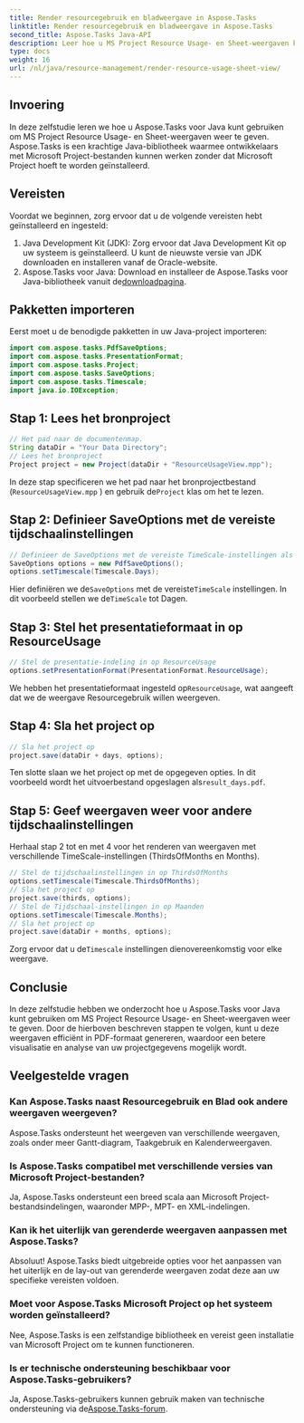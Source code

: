 ```yaml
---
title: Render resourcegebruik en bladweergave in Aspose.Tasks
linktitle: Render resourcegebruik en bladweergave in Aspose.Tasks
second_title: Aspose.Tasks Java-API
description: Leer hoe u MS Project Resource Usage- en Sheet-weergaven kunt weergeven in Aspose.Tasks voor Java. Volg onze stapsgewijze handleiding om moeiteloos gedetailleerde PDF-rapporten te genereren.
type: docs
weight: 16
url: /nl/java/resource-management/render-resource-usage-sheet-view/
---
```

## Invoering
In deze zelfstudie leren we hoe u Aspose.Tasks voor Java kunt gebruiken om MS Project Resource Usage- en Sheet-weergaven weer te geven. Aspose.Tasks is een krachtige Java-bibliotheek waarmee ontwikkelaars met Microsoft Project-bestanden kunnen werken zonder dat Microsoft Project hoeft te worden geïnstalleerd.
## Vereisten
Voordat we beginnen, zorg ervoor dat u de volgende vereisten hebt geïnstalleerd en ingesteld:
1. Java Development Kit (JDK): Zorg ervoor dat Java Development Kit op uw systeem is geïnstalleerd. U kunt de nieuwste versie van JDK downloaden en installeren vanaf de Oracle-website.
2.  Aspose.Tasks voor Java: Download en installeer de Aspose.Tasks voor Java-bibliotheek vanuit de[downloadpagina](https://releases.aspose.com/tasks/java/).

## Pakketten importeren
Eerst moet u de benodigde pakketten in uw Java-project importeren:
```java
import com.aspose.tasks.PdfSaveOptions;
import com.aspose.tasks.PresentationFormat;
import com.aspose.tasks.Project;
import com.aspose.tasks.SaveOptions;
import com.aspose.tasks.Timescale;
import java.io.IOException;
```
## Stap 1: Lees het bronproject
```java
// Het pad naar de documentenmap.
String dataDir = "Your Data Directory";
// Lees het bronproject
Project project = new Project(dataDir + "ResourceUsageView.mpp");
```
In deze stap specificeren we het pad naar het bronprojectbestand (`ResourceUsageView.mpp` ) en gebruik de`Project` klas om het te lezen.
## Stap 2: Definieer SaveOptions met de vereiste tijdschaalinstellingen
```java
// Definieer de SaveOptions met de vereiste TimeScale-instellingen als Dagen
SaveOptions options = new PdfSaveOptions();
options.setTimescale(Timescale.Days);
```
 Hier definiëren we de`SaveOptions` met de vereiste`TimeScale` instellingen. In dit voorbeeld stellen we de`TimeScale` tot Dagen.
## Stap 3: Stel het presentatieformaat in op ResourceUsage
```java
// Stel de presentatie-indeling in op ResourceUsage
options.setPresentationFormat(PresentationFormat.ResourceUsage);
```
 We hebben het presentatieformaat ingesteld op`ResourceUsage`, wat aangeeft dat we de weergave Resourcegebruik willen weergeven.
## Stap 4: Sla het project op
```java
// Sla het project op
project.save(dataDir + days, options);
```
Ten slotte slaan we het project op met de opgegeven opties. In dit voorbeeld wordt het uitvoerbestand opgeslagen als`result_days.pdf`.
## Stap 5: Geef weergaven weer voor andere tijdschaalinstellingen
Herhaal stap 2 tot en met 4 voor het renderen van weergaven met verschillende TimeScale-instellingen (ThirdsOfMonths en Months).
```java
// Stel de tijdschaalinstellingen in op ThirdsOfMonths
options.setTimescale(Timescale.ThirdsOfMonths);
// Sla het project op
project.save(thirds, options);
// Stel de Tijdschaal-instellingen in op Maanden
options.setTimescale(Timescale.Months);
// Sla het project op
project.save(dataDir + months, options);
```
 Zorg ervoor dat u de`Timescale` instellingen dienovereenkomstig voor elke weergave.

## Conclusie
In deze zelfstudie hebben we onderzocht hoe u Aspose.Tasks voor Java kunt gebruiken om MS Project Resource Usage- en Sheet-weergaven weer te geven. Door de hierboven beschreven stappen te volgen, kunt u deze weergaven efficiënt in PDF-formaat genereren, waardoor een betere visualisatie en analyse van uw projectgegevens mogelijk wordt.
## Veelgestelde vragen
### Kan Aspose.Tasks naast Resourcegebruik en Blad ook andere weergaven weergeven?
Aspose.Tasks ondersteunt het weergeven van verschillende weergaven, zoals onder meer Gantt-diagram, Taakgebruik en Kalenderweergaven.
### Is Aspose.Tasks compatibel met verschillende versies van Microsoft Project-bestanden?
Ja, Aspose.Tasks ondersteunt een breed scala aan Microsoft Project-bestandsindelingen, waaronder MPP-, MPT- en XML-indelingen.
### Kan ik het uiterlijk van gerenderde weergaven aanpassen met Aspose.Tasks?
Absoluut! Aspose.Tasks biedt uitgebreide opties voor het aanpassen van het uiterlijk en de lay-out van gerenderde weergaven zodat deze aan uw specifieke vereisten voldoen.
### Moet voor Aspose.Tasks Microsoft Project op het systeem worden geïnstalleerd?
Nee, Aspose.Tasks is een zelfstandige bibliotheek en vereist geen installatie van Microsoft Project om te kunnen functioneren.
### Is er technische ondersteuning beschikbaar voor Aspose.Tasks-gebruikers?
 Ja, Aspose.Tasks-gebruikers kunnen gebruik maken van technische ondersteuning via de[Aspose.Tasks-forum](https://forum.aspose.com/c/tasks/15).